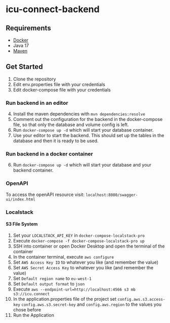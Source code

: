 # icu-connect-backend
## Requirements
- [Docker](https://www.docker.com/products/docker-desktop/) 
- Java 17
- [Maven](https://www.baeldung.com/install-maven-on-windows-linux-mac)
## Get Started
1. Clone the repository
2. Edit env.properties file with your credentials
3. Edit docker-compose file with your credentials

### Run backend in an editor
4. Install the maven dependencies with `mvn dependencies:resolve`
5. Comment out the configuration for the backend in the docker-compose file, so that only the database and volume config is left.
6. Run `docker-compose up -d` which will start your database container.
7. Use your editor to start the backend. This should set up the tables in the database and then it is ready to be used.

### Run backend in a docker container
6. Run `docker-compose up -d` which will start your database and your backend container.

### OpenAPI
To access the openAPI resource visit: `localhost:8080/swagger-ui/index.html`

### Localstack
#### S3 File System
1. Set your `LOCALSTACK_API_KEY` in `docker-compose-localstack-pro`
1. Execute `docker-compose -f docker-compose-localstack-pro up`
2. SSH into container or open Docker Desktop and open the terminal of the container
3. In the container terminal, execute  `aws configure`
4. Set `AWS Access Key ID` to whatever you like (and remember the value)
5. Set `AWS Secret Access Key` to whatever you like (and remember the value)
6. Set `Default region name` to `eu-west-1`
7. Set `Default output format` to `json`
8. Execute `aws --endpoint-url=http://localhost:4566 s3 mb s3://icu.connect`
9. In the application.properties file of the project set `config.aws.s3.access-key`
`config.aws.s3.secret-key` and `config.aws.region` to the values you chose before
10. Run the Application
